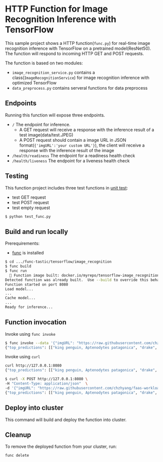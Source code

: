 # HTTP Function for Image Recognition Inference with TensorFlow

This sample project shows a HTTP function(`func.py`) for real-time image recognition inference 
with TensorFlow on a pretrained model(ResNet50). The function will respond to incoming HTTP GET and POST requests.

The function is based on two modules:
- `image_recognition_service.py` contains a class(`ImageRecognitionService`) for image recognition inference with optimized TensorFlow
- `data_preprocess.py` contains serveral functions for data preprocess

## Endpoints

Running this function will expose three endpoints.

  - `/` The endpoint for inference.
    - A GET request will receive a response with the inference result of a test image(data/test.JPEG)
    - A POST request should contain a image URL in JSON format(`{'imgURL':'your custom URL'}`), the client will receive a response with the inference result of the image
  - `/health/readiness` The endpoint for a readiness health check
  - `/health/liveness` The endpoint for a liveness health check

## Testing

This function project includes three test functions in [unit test](./test_func.py):
- test GET request
- test POST request
- test empty request

```bash
$ python test_func.py
```
## Build and run locally

Prerequirements:
- [func](https://github.com/knative/func) is installed

```bash
$ cd .../func-tastic/tensorflow/image_recognition
$ func build
$ func run
  🙌 Function image built: docker.io/myrepo/tensorflow-image_recognition:latest
Detected function was already built.  Use --build to override this behavior.
Function started on port 8080
Load model...
...
Cache model...
...
Ready for inference... 
```

## Function invocation

Invoke using `func invoke`

```bash
$ func invoke --data '{"imgURL": "https://raw.githubusercontent.com/chzhyang/faas-workloads/main/tensorflow/image_recognition/tensorflow_image_classification/data/ILSVRC2012_test_00000181.JPEG"}'
{"top_predictions": [["king penguin, Aptenodytes patagonica", "drake", "albatross, mollymawk", "toucan", "guenon, guenon monkey"]]}
```

Invoke using `curl`

```bash
curl http://127.0.0.1:8080
{"top_predictions": [["king penguin, Aptenodytes patagonica", "drake", "albatross, mollymawk", "toucan", "guenon, guenon monkey"]]}

$ curl -X POST http://127.0.0.1:8080 \
-H "Content-Type: application/json"  \
-d '{"imgURL": "https://raw.githubusercontent.com/chzhyang/faas-workloads/main/tensorflow/image_recognition/tensorflow_image_classification/data/ILSVRC2012_test_00000181.JPEG"}'
{"top_predictions": [["king penguin, Aptenodytes patagonica", "drake", "albatross, mollymawk", "toucan", "guenon, guenon monkey"]]}
```


## Deploy into cluster

This command will build and deploy the function into cluster.

## Cleanup

To remove the deployed function from your cluster, run:

```shell
func delete
```
